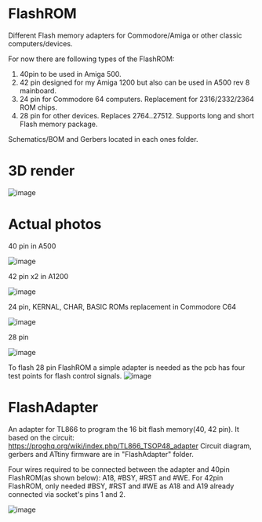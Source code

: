 # FlashROM
Different Flash memory adapters for Commodore/Amiga or other classic computers/devices.

For now there are following types of the FlashROM: 
1. 40pin to be used in Amiga 500.
2. 42 pin designed for my Amiga 1200 but also can be used in A500 rev 8 mainboard.
3. 24 pin for Commodore 64 computers. Replacement for 2316/2332/2364 ROM chips.
4. 28 pin for other devices. Replaces 2764..27512. Supports long and short Flash memory package.

Schematics/BOM and Gerbers located in each ones folder.

# 3D render

![image](https://user-images.githubusercontent.com/81614352/164697567-8bb8a18c-abe1-49d6-b01f-3e5f90ce9067.png)

# Actual photos

40 pin in A500

![image](https://user-images.githubusercontent.com/81614352/164701710-d0ddf5fc-10ba-4de5-815e-14ce9a62f760.png)

42 pin x2 in A1200

![image](https://user-images.githubusercontent.com/81614352/164702038-e1004d7c-96cb-4587-a1e6-9f371c470d13.png)

24 pin, KERNAL, CHAR, BASIC ROMs replacement in Commodore C64

![image](https://user-images.githubusercontent.com/81614352/170873651-b827d464-fac2-4697-8e85-1b298f188321.png)

28 pin

![image](https://user-images.githubusercontent.com/81614352/229347155-5faee86f-7641-4c63-8e72-032dd1b81a13.png)

To flash 28 pin FlashROM a simple adapter is needed as the pcb has four test points for flash control signals.
![image](https://user-images.githubusercontent.com/81614352/229347387-d288125d-6bfa-4db1-94ac-310a003501fa.png)




# FlashAdapter
An adapter for TL866 to program the 16 bit flash memory(40, 42 pin). It based on the circuit:
https://proghq.org/wiki/index.php/TL866_TSOP48_adapter
Circuit diagram, gerbers and ATtiny firmware are in "FlashAdapter" folder.

Four wires required to be connected between the adapter and 40pin FlashROM(as shown below):
A18, #BSY, #RST and #WE. 
For 42pin FlashROM, only needed #BSY, #RST and #WE as A18 and A19 already connected via socket's pins 1 and 2.

![image](https://user-images.githubusercontent.com/81614352/170577765-ba97ef12-a939-4824-9e7f-c49a6ee713c4.png)
